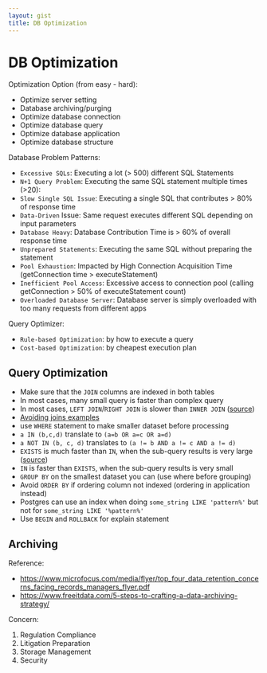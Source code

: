 ```yaml
---
layout: gist
title: DB Optimization
---
```


# DB Optimization

Optimization Option (from easy - hard):
- Optimize server setting
- Database archiving/purging
- Optimize database connection
- Optimize database query
- Optimize database application
- Optimize database structure


Database Problem Patterns:
- `Excessive SQLs`: Executing a lot (> 500) different SQL Statements
- `N+1 Query Problem`: Executing the same SQL statement multiple times (>20):
- `Slow Single SQL Issue`: Executing a single SQL that contributes > 80% of response time
- `Data-Driven` Issue: Same request executes different SQL depending on input parameters
- `Database Heavy`: Database Contribution Time is > 60% of overall response time
- `Unprepared Statements`: Executing the same SQL without preparing the statement
- `Pool Exhaustion`: Impacted by High Connection Acquisition Time (getConnection time > executeStatement)
- `Inefficient Pool Access`: Excessive access to connection pool (calling getConnection > 50% of executeStatement count)
- `Overloaded Database Server`: Database server is simply overloaded with too many requests from different apps


Query Optimizer:
- `Rule-based Optimization`: by how to execute a query
- `Cost-based Optimization`: by cheapest execution plan

## Query Optimization 

- Make sure that the `JOIN` columns are indexed in both tables
- In most cases, many small query is faster than complex query 
- In most cases, `LEFT JOIN`/`RIGHT JOIN` is slower than `INNER JOIN` ([source](https://stackoverflow.com/questions/2726657/inner-join-vs-left-join-performance-in-sql-server))
- [Avoiding joins examples](https://medium.com/squad-engineering/blazingly-fast-querying-on-huge-tables-by-avoiding-joins-5be0fca2f523)
- use `WHERE` statement to make smaller dataset before processing
- `a IN (b,c,d)` translate to `(a=b OR a=c OR a=d)`
- `a NOT IN (b, c, d)` translates to `(a != b AND a != c AND a != d)`
- `EXISTS` is much faster than `IN`, when the sub-query results is very large ([source](https://stackoverflow.com/questions/24929/difference-between-exists-and-in-in-sql))
- `IN` is faster than `EXISTS`, when the sub-query results is very small
- `GROUP BY` on the smallest dataset you can (use where before grouping)
- Avoid `ORDER BY` if ordering column not indexed (ordering in application instead)
- Postgres can use an index when doing `some_string LIKE 'pattern%'` but not for `some_string LIKE '%pattern%'`
- Use `BEGIN` and `ROLLBACK` for explain statement

## Archiving

Reference: 
- <https://www.microfocus.com/media/flyer/top_four_data_retention_concerns_facing_records_managers_flyer.pdf>
- <https://www.freeitdata.com/5-steps-to-crafting-a-data-archiving-strategy/>

Concern:
1. Regulation Compliance
2. Litigation Preparation
3. Storage Management
4. Security


